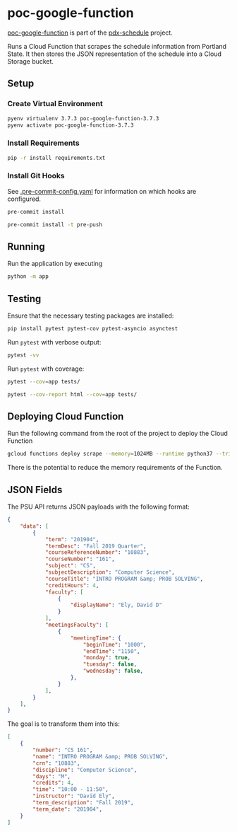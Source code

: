 # poc-google-function

[poc-google-function](https://github.com/michaelheyman/poc-google-function/) is part of the
[pdx-schedule](https://github.com/michaelheyman/pdx-schedule/) project.

Runs a Cloud Function that scrapes the schedule information from Portland State.
It then stores the JSON representation of the schedule into a Cloud Storage bucket.

## Setup

### Create Virtual Environment

```bash
pyenv virtualenv 3.7.3 poc-google-function-3.7.3
pyenv activate poc-google-function-3.7.3
```

### Install Requirements

```bash
pip -r install requirements.txt
```

### Install Git Hooks

See [.pre-commit-config.yaml](.pre-commit-config.yaml) for information on which hooks are configured.

```bash
pre-commit install
```

```bash
pre-commit install -t pre-push
```

## Running

Run the application by executing

```bash
python -m app
```

## Testing

Ensure that the necessary testing packages are installed:

```bash
pip install pytest pytest-cov pytest-asyncio asynctest
```

Run `pytest` with verbose output:

```bash
pytest -vv
```

Run `pytest` with coverage:

```bash
pytest --cov=app tests/
```

```bash
pytest --cov-report html --cov=app tests/
```


## Deploying Cloud Function

Run the following command from the root of the project to deploy the Cloud Function

```bash
gcloud functions deploy scrape --memory=1024MB --runtime python37 --trigger-http --region us-central1
```

There is the potential to reduce the memory requirements of the Function.

## JSON Fields

The PSU API returns JSON payloads with the following format:

```json
{
    "data": [
        {
            "term": "201904",
            "termDesc": "Fall 2019 Quarter",
            "courseReferenceNumber": "10883",
            "courseNumber": "161",
            "subject": "CS",
            "subjectDescription": "Computer Science",
            "courseTitle": "INTRO PROGRAM &amp; PROB SOLVING",
            "creditHours": 4,
            "faculty": [
                {
                    "displayName": "Ely, David D"
                }
            ],
            "meetingsFaculty": [
                {
                    "meetingTime": {
                        "beginTime": "1000",
                        "endTime": "1150",
                        "monday": true,
                        "tuesday": false,
                        "wednesday": false,
                    },
                }
            ],
        }
    ],
}
```

The goal is to transform them into this:

```json
[
    {
        "number": "CS 161",
        "name": "INTRO PROGRAM &amp; PROB SOLVING",
        "crn": "10883",
        "discipline": "Computer Science",
        "days": "M",
        "credits": 4,
        "time": "10:00 - 11:50",
        "instructor": "David Ely",
        "term_description": "Fall 2019",
        "term_date": "201904",
    }
]
```
